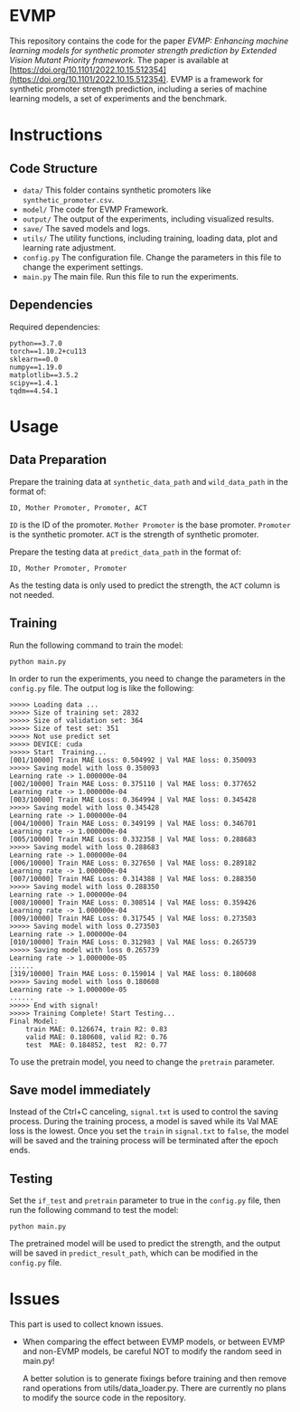 # EVMP

This repository contains the code for the paper *EVMP: Enhancing machine learning models for synthetic promoter strength prediction by Extended Vision Mutant Priority framework*. The paper is available at [https://doi.org/10.1101/2022.10.15.512354](https://doi.org/10.1101/2022.10.15.512354). EVMP is a framework for synthetic promoter strength prediction, including a series of machine learning models, a set of experiments and the benchmark.

# Instructions
## Code Structure
* `data/` This folder contains synthetic promoters like `synthetic_promoter.csv`. 
* `model/` The code for EVMP Framework.
* `output/` The output of the experiments, including visualized results.
* `save/` The saved models and logs.
* `utils/` The utility functions, including training, loading data, plot and learning rate adjustment.
* `config.py` The configuration file. Change the parameters in this file to change the experiment settings.
* `main.py` The main file. Run this file to run the experiments.
## Dependencies
Required dependencies:

```
python==3.7.0
torch==1.10.2+cu113
sklearn==0.0
numpy==1.19.0
matplotlib==3.5.2
scipy==1.4.1
tqdm==4.54.1
```


# Usage
## Data Preparation
Prepare the training data at `synthetic_data_path` and  `wild_data_path` in the format of:
```
ID, Mother Promoter, Promoter, ACT
```
`ID` is the ID of the promoter. `Mother Promoter` is the base promoter. `Promoter` is the synthetic promoter.  `ACT` is the strength of synthetic promoter.

Prepare the testing data at `predict_data_path` in the format of:
```
ID, Mother Promoter, Promoter
```
As the testing data is only used to predict the strength, the `ACT` column is not needed. 
## Training
Run the following command to train the model:
```
python main.py
```
In order to run the experiments, you need to change the parameters in the `config.py` file. The output log is like the following:

```
>>>>> Loading data ...
>>>>> Size of training set: 2832
>>>>> Size of validation set: 364
>>>>> Size of test set: 351
>>>>> Not use predict set
>>>>> DEVICE: cuda
>>>>> Start  Training...
[001/10000] Train MAE Loss: 0.504992 | Val MAE loss: 0.350093
>>>>> Saving model with loss 0.350093
Learning rate -> 1.000000e-04
[002/10000] Train MAE Loss: 0.375110 | Val MAE loss: 0.377652
Learning rate -> 1.000000e-04
[003/10000] Train MAE Loss: 0.364994 | Val MAE loss: 0.345428
>>>>> Saving model with loss 0.345428
Learning rate -> 1.000000e-04
[004/10000] Train MAE Loss: 0.349199 | Val MAE loss: 0.346701
Learning rate -> 1.000000e-04
[005/10000] Train MAE Loss: 0.332358 | Val MAE loss: 0.288683
>>>>> Saving model with loss 0.288683
Learning rate -> 1.000000e-04
[006/10000] Train MAE Loss: 0.327650 | Val MAE loss: 0.289182
Learning rate -> 1.000000e-04
[007/10000] Train MAE Loss: 0.314388 | Val MAE loss: 0.288350
>>>>> Saving model with loss 0.288350
Learning rate -> 1.000000e-04
[008/10000] Train MAE Loss: 0.308514 | Val MAE loss: 0.359426
Learning rate -> 1.000000e-04
[009/10000] Train MAE Loss: 0.317545 | Val MAE loss: 0.273503
>>>>> Saving model with loss 0.273503
Learning rate -> 1.000000e-04
[010/10000] Train MAE Loss: 0.312983 | Val MAE loss: 0.265739
>>>>> Saving model with loss 0.265739
Learning rate -> 1.000000e-05
......
[319/10000] Train MAE Loss: 0.159014 | Val MAE loss: 0.180608
>>>>> Saving model with loss 0.180608
Learning rate -> 1.000000e-05
......
>>>>> End with signal!
>>>>> Training Complete! Start Testing...
Final Model: 
    train MAE: 0.126674, train R2: 0.83
    valid MAE: 0.180608, valid R2: 0.76
    test  MAE: 0.184852, test  R2: 0.77
```
To use the pretrain model, you need to change the `pretrain` parameter.

## Save model immediately
Instead of the Ctrl+C canceling, `signal.txt` is used to control the saving process. During the training process, a model is saved while its Val MAE loss is the lowest. Once you set the `train` in `signal.txt` to `false`, the model will be saved and the training process will be terminated after the epoch ends.


## Testing
Set the `if_test` and `pretrain` parameter to true in the `config.py` file, then run the following command to test the model:
```
python main.py
```
The pretrained model will be used to predict the strength, and the output will be saved in `predict_result_path`, which can be modified in the `config.py` file.

# Issues

This part is used to collect known issues. 

- When comparing the effect between EVMP models, or between EVMP and non-EVMP models, be careful NOT to modify the random seed in main.py! 

  A better solution is to generate fixings before training and then remove rand operations from utils/data_loader.py. There are currently no plans to modify the source code in the repository.
